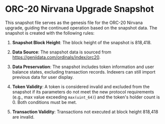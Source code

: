 # ORC-20 Nirvana Upgrade Snapshot

This snapshot file serves as the genesis file for the ORC-20 Nirvana upgrade, guiding the continued operation based on the snapshot data. The snapshot is created with the following rules:

1. **Snapshot Block Height**: The block height of the snapshot is 818,418.

2. **Data Source**: The snapshot data is sourced from https://geniidata.com/ordinals/index/orc20.

3. **Data Preservation**: The snapshot includes token information and user balance states, excluding transaction records. Indexers can still import previous data for user display.

4. **Token Validity**: A token is considered invalid and excluded from the snapshot if its parameters do not meet the new protocol requirements (e.g., max value exceeding `max(uint_64)`) and the token's holder count is 0. Both conditions must be met.

5. **Transaction Validity**: Transactions not executed at block height 818,418 are invalid.
